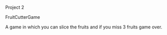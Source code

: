 Project 2

FruitCutterGame 

A game in which you can slice the fruits and if you miss 3 fruits game over. 
